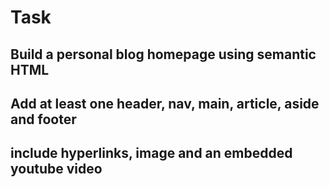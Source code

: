 # Task

## Build a personal blog homepage using semantic HTML

## Add at least one header, nav, main, article, aside and footer

## include hyperlinks, image and an embedded youtube video
